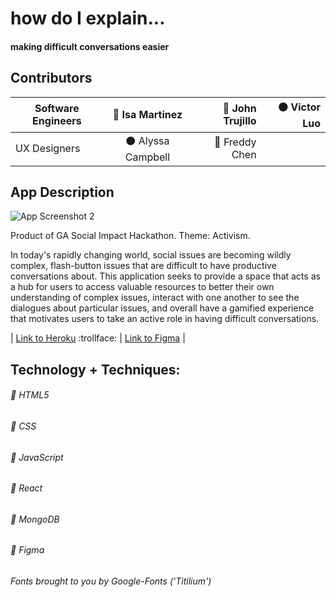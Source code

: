 # how do I explain...

#### making difficult conversations easier


## Contributors

| Software Engineers | :red_circle: Isa Martinez |:large_blue_circle: John Trujillo | :black_circle: Victor Luo | 
| ------------- |:-------------:| -----:| -----:|
| UX Designers |  :black_circle: Alyssa Campbell | :red_circle: Freddy Chen |


## App Description

![App Screenshot 2](https://i.imgur.com/1ZL4XlR.png)

Product of GA Social Impact Hackathon. Theme: Activism.

In today's rapidly changing world, social issues are becoming wildly complex, flash-button issues that are difficult to have productive conversations about. This application seeks to provide a space that acts as a hub for users to access valuable resources to better their own understanding of complex issues, interact with one another to see the dialogues about particular issues, and overall have a gamified experience that motivates users to take an active role in having difficult conversations. 

| [Link to Heroku](https://how-do-i-explain-activism.herokuapp.com/) :trollface: | [Link to Figma](https://www.figma.com/proto/UfldeeTWQqM9f5pgyLvXtJ/social-activism-hackathon?node-id=98%3A141&viewport=-67%2C231%2C0.1459025889635086&scaling=scale-down)  |


## Technology + Techniques: 

###### :small_blue_diamond: HTML5

###### :small_blue_diamond: CSS

###### :small_blue_diamond: JavaScript

###### :small_blue_diamond: React

###### :small_blue_diamond: MongoDB

###### :small_blue_diamond: Figma


*Fonts brought to you by Google-Fonts ('Titilium')*



